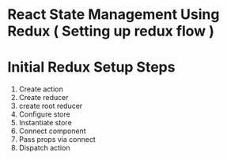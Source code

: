 # React State Management Using Redux ( Setting up redux flow )

# Initial Redux Setup Steps

1. Create action
2. Create reducer
3. create root reducer
4. Configure store
5. Instantiate store
6. Connect component
7. Pass props via connect
8. Dispatch action
